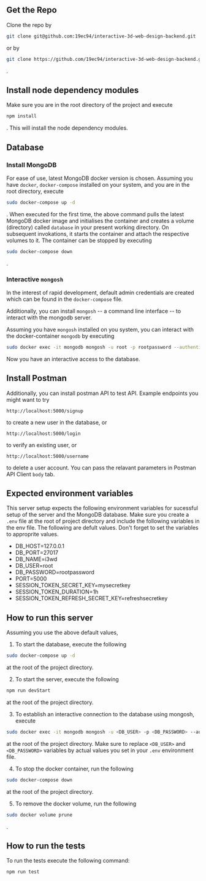 ## Get the Repo
Clone the repo by
```bash
git clone git@github.com:19ec94/interactive-3d-web-design-backend.git
```
or by
```bash
git clone https://github.com/19ec94/interactive-3d-web-design-backend.git
```
.
## Install node dependency modules
Make sure you are in the root directory of the project and execute 
```bash
npm install
```
. This will install the node dependency modules.

## Database 
### Install MongoDB
For ease of use, latest MongoDB docker version is chosen.
Assuming you have `docker`, `docker-compose` installed on your system, and you
are in the root directory, execute
```bash
sudo docker-compose up -d
```
. When executed for the first time, the above command pulls the latest MongoDB
docker image and initialises the container and  creates a volume (directory) called `database` in your present working
directory. On subsequent invokations, it starts the container and attach the
respective volumes to it.  The container can be stopped by executing
```bash
sudo docker-compose down
```
.
### Interactive `mongosh`
In the interest of rapid development, default admin credentials are created
which can be found in the `docker-compose` file. 

Additionally, you can install `mongosh` -- a command line interface -- to
interact with the mongodb server. 

Assuming you have `mongosh` installed on you system, you can interact with the docker-container
`mongodb` by executing
```bash
sudo docker exec -it mongodb mongosh -u root -p rootpassword --authenticationDatabase admin
```
Now you have an interactive access to the database. 

## Install Postman
Additionally, you can install postman API to test API.
Example endpoints you might want to try
```
http://localhost:5000/signup
```
to create a new user in the database, or
```
http://localhost:5000/login
```
to verify an existing user, or
```
http://localhost:5000/username
```
to delete a user account.
You can pass the relavant parameters in Postman API Client `body` tab. 

## Expected environment variables
This server setup expects the following environment variables for sucessful
setup of the server and the MongoDB database. Make sure you create a `.env` file
at the root of project directory and include the following variables in the env
file. The following are defult values. Don't forget to set the variables to
approprite values.

 - DB_HOST=127.0.0.1
 - DB_PORT=27017
 - DB_NAME=i3wd
 - DB_USER=root
 - DB_PASSWORD=rootpassword
 - PORT=5000
 - SESSION_TOKEN_SECRET_KEY=mysecretkey
 - SESSION_TOKEN_DURATION=1h
 - SESSION_TOKEN_REFRESH_SECRET_KEY=refreshsecretkey

## How to run this server
Assuming you use the above default values, 
  1. To start the database, execute the following 
  ```bash
  sudo docker-compose up -d
  ```
  at the root of the project directory.

  2. To start the server, execute the following 
  ```bash
  npm run devStart
  ```
  at the root of the project directory.

  3. To establish an interactive connection to the database using mongosh, execute
  ```bash
  sudo docker exec -it mongodb mongosh -u <DB_USER> -p <DB_PASSWORD> --authenticationDatabase admin 
  ```
  at the root of the project directory. Make sure to replace `<DB_USER>` and
  `<DB_PASSWORD>` variables by actual values you set in your `.env` environment
  file.

  4. To stop the docker container, run the following
  ```bash
  sudo docker-compose down
  ```
  at the root of the project directory.

  5. To remove the docker volume, run the following
  ```bash
  sudo docker volume prune
  ```
  .

## How to run the tests
To run the tests execute the following command:
```bash
npm run test
```
